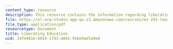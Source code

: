 ```yaml
---
content_type: resource
description: This resource contains the information regarding liberating education.
file: https://ol-ocw-studio-app-qa.s3.amazonaws.com/courses/es-291-learning-seminar-experiments-in-education-spring-2003/14fe481eb8161743a04193be9ae5a9ed_MITES_291S03_7c_liberating.pdf
file_type: application/pdf
resourcetype: Document
title: Liberating Education
uid: 14fe481e-b816-1743-a041-93be9ae5a9ed
---
```

